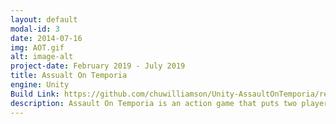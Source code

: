 ```yaml
---
layout: default
modal-id: 3
date: 2014-07-16
img: AOT.gif
alt: image-alt
project-date: February 2019 - July 2019
title: Assualt On Temporia
engine: Unity
Build Link: https://github.com/chuwilliamson/Unity-AssaultOnTemporia/releases/tag/2.0
description: Assault On Temporia is an action game that puts two players against each other in an arena. The goal is for one of the players to get to the other players side while carrying a cherry. The player that gets to the farthest end of their opponents side is the winner. For this game I programmed the enemy AI, the player's movement, the player's combat abilities, the arena transitions, and the UI. I also implemented player and enemy animations.
---
```

